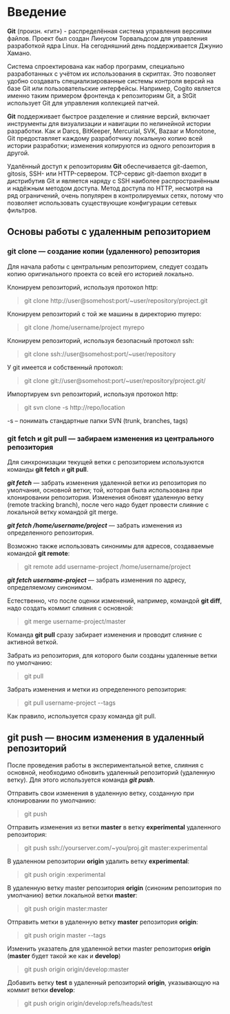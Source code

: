 # **Введение**
**Git** (произн. «гит») - распределённая система управления версиями файлов. Проект был создан Линусом Торвальдсом для управления разработкой ядра Linux. На сегодняшний день поддерживается Джунио Хамано.

Система спроектирована как набор программ, специально разработанных с учётом их использования в скриптах. Это позволяет удобно создавать специализированные системы контроля версий на базе Git или пользовательские интерфейсы. Например, Cogito является именно таким примером фронтенда к репозиториям Git, а StGit использует Git для управления коллекцией патчей.

**Git** поддерживает быстрое разделение и слияние версий, включает инструменты для визуализации и навигации по нелинейной истории разработки. Как и Darcs, BitKeeper, Mercurial, SVK, Bazaar и Monotone, Git предоставляет каждому разработчику локальную копию всей истории разработки; изменения копируются из одного репозитория в другой.

Удалённый доступ к репозиториям **Git** обеспечивается git-daemon, gitosis, SSH- или HTTP-сервером. TCP-сервис git-daemon входит в дистрибутив Git и является наряду с SSH наиболее распространённым и надёжным методом доступа. Метод доступа по HTTP, несмотря на ряд ограничений, очень популярен в контролируемых сетях, потому что позволяет использовать существующие конфигурации сетевых фильтров.

## **Основы работы с удаленным репозиторием**
### **git clone — создание копии (удаленного) репозитория**
Для начала работы с центральным репозиторием, следует создать копию оригинального проекта со всей его историей локально.

Клонируем репозиторий, используя протокол http:

> git clone http://user@somehost:port/~user/repository/project.git

Клонируем репозиторий с той же машины в директорию myrepo:

> git clone /home/username/project myrepo

Клонируем репозиторий, используя безопасный протокол ssh:

> git clone ssh://user@somehost:port/~user/repository

У git имеется и собственный протокол:

> git clone git://user@somehost:port/~user/repository/project.git/

Импортируем svn репозиторий, используя протокол http:

> git svn clone -s http://repo/location

-s – понимать стандартные папки SVN (trunk, branches, tags)
### **git fetch и git pull — забираем изменения из центрального репозитория**

Для синхронизации текущей ветки с репозиторием используются команды **git fetch** и **git pull**.

**_git fetch_** — забрать изменения удаленной ветки из репозитория по умолчания, основной ветки; той, которая была использована при клонировании репозитория. Изменения обновят удаленную ветку (remote tracking branch), после чего надо будет провести слияние с локальной ветку командой git merge.

**_git fetch /home/username/project_** — забрать изменения из определенного репозитория.

Возможно также использовать синонимы для адресов, создаваемые командой **git remote**:

> git remote add username-project /home/username/project

**_git fetch username-project_** — забрать изменения по адресу, определяемому синонимом.

Естественно, что после оценки изменений, например, командой **git diff**, надо создать коммит слияния с основной:

 > git merge username-project/master

Команда **git pull** сразу забирает изменения и проводит слияние с активной веткой.

Забрать из репозитория, для которого были созданы удаленные ветки по умолчанию:

> git pull

Забрать изменения и метки из определенного репозитория:

> git pull username-project --tags

Как правило, используется сразу команда git pull.

## **git push — вносим изменения в удаленный репозиторий**
После проведения работы в экспериментальной ветке, слияния с основной, необходимо обновить удаленный репозиторий (удаленную ветку). Для этого используется команда **_git push_**.

Отправить свои изменения в удаленную ветку, созданную при клонировании по умолчанию:

> git push

Отправить изменения из ветки **master** в ветку **experimental** удаленного репозитория:

> git push ssh://yourserver.com/~you/proj.git master:experimental

В удаленном репозитории **origin** удалить ветку **experimental**:

> git push origin :experimental

В удаленную ветку master репозитория **origin** (синоним репозитория по умолчанию) ветки локальной ветки **master**:

> git push origin master:master

Отправить метки в удаленную ветку **master** репозитория **origin**:

> git push origin master --tags

Изменить указатель для удаленной ветки master репозитория **origin** (**master** будет такой же как и **develop**)

> git push origin origin/develop:master

Добавить ветку **test** в удаленный репозиторий **origin**, указывающую на коммит ветки **develop**:

> git push origin origin/develop:refs/heads/test